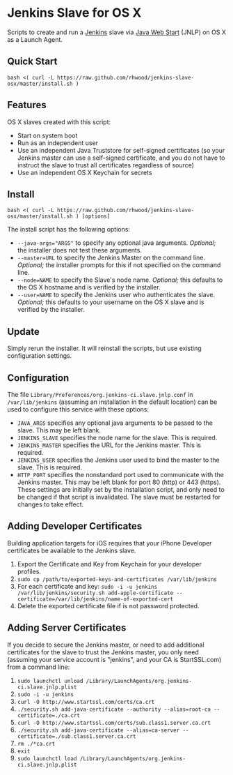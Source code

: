 # Jenkins Slave for OS X

Scripts to create and run a [Jenkins](http://jenkins-ci.org) slave via [Java Web Start](https://wiki.jenkins-ci.org/display/JENKINS/Distributed+builds#Distributedbuilds-LaunchslaveagentviaJavaWebStart) (JNLP) on OS X as a Launch Agent.



## Quick Start
`bash <( curl -L https://raw.github.com/rhwood/jenkins-slave-osx/master/install.sh )`



## Features
OS X slaves created with this script:
* Start on system boot
* Run as an independent user
* Use an independent Java Truststore for self-signed certificates (so your Jenkins master can use a self-signed certificate, and you do not have to instruct the slave to trust all certificates regardless of source)
* Use an independent OS X Keychain for secrets



## Install
`bash <( curl -L https://raw.github.com/rhwood/jenkins-slave-osx/master/install.sh ) [options]`

The install script has the following options:
* `--java-args="ARGS"` to specify any optional java arguments. *Optional;* the installer does not test these arguments.
* `--master=URL` to specify the Jenkins Master on the command line. *Optional;* the installer prompts for this if not specified on the command line.
* `--node=NAME` to specify the Slave's node name. *Optional;* this defaults to the OS X hostname and is verified by the installer.
* `--user=NAME` to specify the Jenkins user who authenticates the slave. *Optional;* this defaults to your username on the OS X slave and is verified by the installer.



## Update
Simply rerun the installer. It will reinstall the scripts, but use existing configuration settings.



## Configuration
The file ``Library/Preferences/org.jenkins-ci.slave.jnlp.conf`` in ``/var/lib/jenkins`` (assuming an installation in the default location) can be used to configure this service with these options:
* `JAVA_ARGS` specifies any optional java arguments to be passed to the slave. This may be left blank.
* `JENKINS_SLAVE` specifies the node name for the slave. This is required.
* `JENKINS_MASTER` specifies the URL for the Jenkins master. This is required.
* `JENKINS_USER` specifies the Jenkins user used to bind the master to the slave. This is required.
* `HTTP_PORT` specifies the nonstandard port used to communicate with the Jenkins master. This may be left blank for port 80 (http) or 443 (https).
These settings are initially set by the installation script, and only need to be changed if that script is invalidated. The slave must be restarted for changes to take effect.

## Adding Developer Certificates
Building application targets for iOS requires that your iPhone Developer certificates be available to the Jenkins slave.

1. Export the Certificate and Key from Keychain for your developer profiles.
2. `sudo cp /path/to/exported-keys-and-certificates /var/lib/jenkins`
3. For each certificate and key:
   `sudo -i -u jenkins /var/lib/jenkins/security.sh add-apple-certificate --certificate=/var/lib/jenkins/name-of-exported-cert`
4. Delete the exported certificate file if is not password protected.

## Adding Server Certificates
If you decide to secure the Jenkins master, or need to add additional certificates for the slave to trust the Jenkins master, you only need (assuming your service account is "jenkins", and your CA is StartSSL.com) from a command line:

1. `sudo launchctl unload /Library/LaunchAgents/org.jenkins-ci.slave.jnlp.plist`
2. `sudo -i -u jenkins`
3. `curl -O http://www.startssl.com/certs/ca.crt`
4. `./security.sh add-java-certificate --authority --alias=root-ca --certificate=./ca.crt`
5. `curl -O http://www.startssl.com/certs/sub.class1.server.ca.crt`
6. `./security.sh add-java-certificate --alias=ca-server --certificate=./sub.class1.server.ca.crt`
7. `rm ./*ca.crt`
8. `exit`
9. `sudo launchctl load /Library/LaunchAgents/org.jenkins-ci.slave.jnlp.plist`
